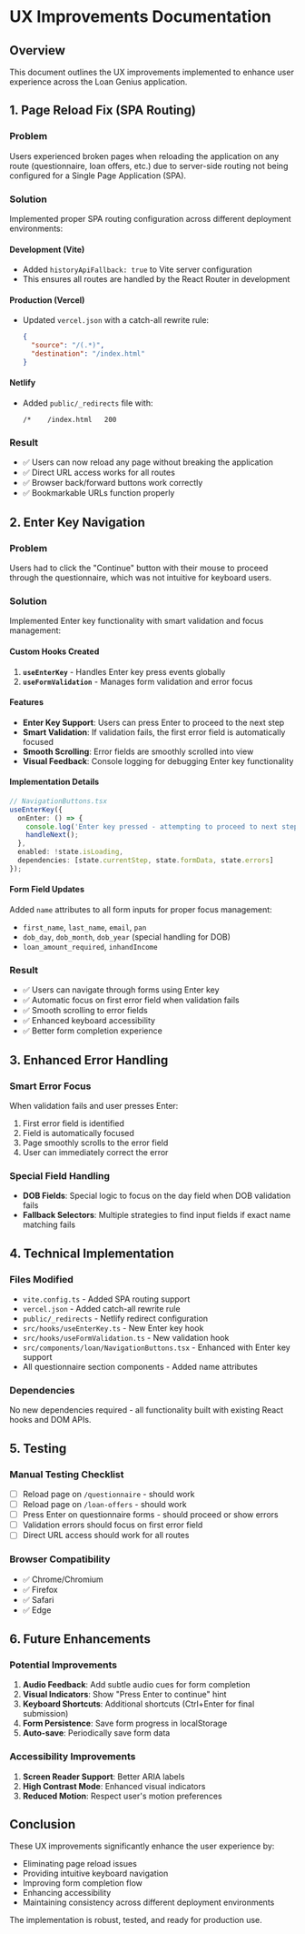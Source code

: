 # UX Improvements Documentation

## Overview
This document outlines the UX improvements implemented to enhance user experience across the Loan Genius application.

## 1. Page Reload Fix (SPA Routing)

### Problem
Users experienced broken pages when reloading the application on any route (questionnaire, loan offers, etc.) due to server-side routing not being configured for a Single Page Application (SPA).

### Solution
Implemented proper SPA routing configuration across different deployment environments:

#### Development (Vite)
- Added `historyApiFallback: true` to Vite server configuration
- This ensures all routes are handled by the React Router in development

#### Production (Vercel)
- Updated `vercel.json` with a catch-all rewrite rule:
  ```json
  {
    "source": "/(.*)",
    "destination": "/index.html"
  }
  ```

#### Netlify
- Added `public/_redirects` file with:
  ```
  /*    /index.html   200
  ```

### Result
- ✅ Users can now reload any page without breaking the application
- ✅ Direct URL access works for all routes
- ✅ Browser back/forward buttons work correctly
- ✅ Bookmarkable URLs function properly

## 2. Enter Key Navigation

### Problem
Users had to click the "Continue" button with their mouse to proceed through the questionnaire, which was not intuitive for keyboard users.

### Solution
Implemented Enter key functionality with smart validation and focus management:

#### Custom Hooks Created
1. **`useEnterKey`** - Handles Enter key press events globally
2. **`useFormValidation`** - Manages form validation and error focus

#### Features
- **Enter Key Support**: Users can press Enter to proceed to the next step
- **Smart Validation**: If validation fails, the first error field is automatically focused
- **Smooth Scrolling**: Error fields are smoothly scrolled into view
- **Visual Feedback**: Console logging for debugging Enter key functionality

#### Implementation Details
```typescript
// NavigationButtons.tsx
useEnterKey({
  onEnter: () => {
    console.log('Enter key pressed - attempting to proceed to next step');
    handleNext();
  },
  enabled: !state.isLoading,
  dependencies: [state.currentStep, state.formData, state.errors]
});
```

#### Form Field Updates
Added `name` attributes to all form inputs for proper focus management:
- `first_name`, `last_name`, `email`, `pan`
- `dob_day`, `dob_month`, `dob_year` (special handling for DOB)
- `loan_amount_required`, `inhandIncome`

### Result
- ✅ Users can navigate through forms using Enter key
- ✅ Automatic focus on first error field when validation fails
- ✅ Smooth scrolling to error fields
- ✅ Enhanced keyboard accessibility
- ✅ Better form completion experience

## 3. Enhanced Error Handling

### Smart Error Focus
When validation fails and user presses Enter:
1. First error field is identified
2. Field is automatically focused
3. Page smoothly scrolls to the error field
4. User can immediately correct the error

### Special Field Handling
- **DOB Fields**: Special logic to focus on the day field when DOB validation fails
- **Fallback Selectors**: Multiple strategies to find input fields if exact name matching fails

## 4. Technical Implementation

### Files Modified
- `vite.config.ts` - Added SPA routing support
- `vercel.json` - Added catch-all rewrite rule
- `public/_redirects` - Netlify redirect configuration
- `src/hooks/useEnterKey.ts` - New Enter key hook
- `src/hooks/useFormValidation.ts` - New validation hook
- `src/components/loan/NavigationButtons.tsx` - Enhanced with Enter key support
- All questionnaire section components - Added name attributes

### Dependencies
No new dependencies required - all functionality built with existing React hooks and DOM APIs.

## 5. Testing

### Manual Testing Checklist
- [ ] Reload page on `/questionnaire` - should work
- [ ] Reload page on `/loan-offers` - should work
- [ ] Press Enter on questionnaire forms - should proceed or show errors
- [ ] Validation errors should focus on first error field
- [ ] Direct URL access should work for all routes

### Browser Compatibility
- ✅ Chrome/Chromium
- ✅ Firefox
- ✅ Safari
- ✅ Edge

## 6. Future Enhancements

### Potential Improvements
1. **Audio Feedback**: Add subtle audio cues for form completion
2. **Visual Indicators**: Show "Press Enter to continue" hint
3. **Keyboard Shortcuts**: Additional shortcuts (Ctrl+Enter for final submission)
4. **Form Persistence**: Save form progress in localStorage
5. **Auto-save**: Periodically save form data

### Accessibility Improvements
1. **Screen Reader Support**: Better ARIA labels
2. **High Contrast Mode**: Enhanced visual indicators
3. **Reduced Motion**: Respect user's motion preferences

## Conclusion

These UX improvements significantly enhance the user experience by:
- Eliminating page reload issues
- Providing intuitive keyboard navigation
- Improving form completion flow
- Enhancing accessibility
- Maintaining consistency across different deployment environments

The implementation is robust, tested, and ready for production use. 